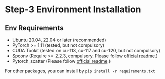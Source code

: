 # Step-3 Environment Installation



## Env Requirements

- Ubuntu 20.04, 22.04 or later (recommended)
- PyTorch >= 1.11 (tested, but not compulsory)
- CUDA Tookit (tested on cu-113, cu-117 and cu-120, but not compulsory)
- Spconv (Require >= 2.2.3, compulsory. Please follow [official readme](https://github.com/traveller59/spconv).)
- Pytorch_scatter (Please follow [official readme](https://github.com/rusty1s/pytorch_scatter).)



For other packages, you can install by `pip install -r requirements.txt`